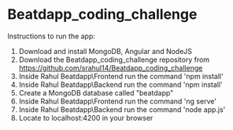 # Beatdapp_coding_challenge

Instructions to run the app:
1. Download and install MongoDB, Angular and NodeJS
2. Download the Beatdapp_coding_challenge repository from https://github.com/srahul14/Beatdapp_coding_challenge
3. Inside Rahul Beatdapp\Frontend run the command 'npm install' 
4. Inside Rahul Beatdapp\Backend run the command 'npm install'
5. Create a MongoDB database called "beatdapp"
6. Inside Rahul Beatdapp\Frontend run the command 'ng serve'
7. Inside Rahul Beatdapp\Backend run the command 'node app.js'
8. Locate to localhost:4200 in your browser
